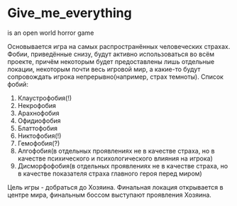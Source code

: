# Give_me_everything
is an open world horror game

Основывается игра на самых распространённых человеческих страхах. Фобии, приведённые снизу, будут активно использоваться во всём проекте, причём некоторым будет предоставлены лишь отдельные локации, некоторым почти весь игровой мир, а какие-то будут сопровождать игрока непрерывно(например, страх темноты).
Список фобий:
1. Клаустрофобия(!)
2. Некрофобия
3. Арахнофобия
4. Офидиофобия
5. Блаттофобия
6. Никтофобия(!)
7. Гемофобия(?)
8. Алгофобия(в отдельных проявлениях не в качестве страха, но в качестве психического и психологического влияния на игрока)
9. Дисморфофобия(в отдельных проявлениях не в качестве страха, но в качестве показателя страха главного героя перед миром)

Цель игры - добраться до Хозяина.
Финальная локация открывается в центре мира, финальным боссом выступают проявления Хозяина.
